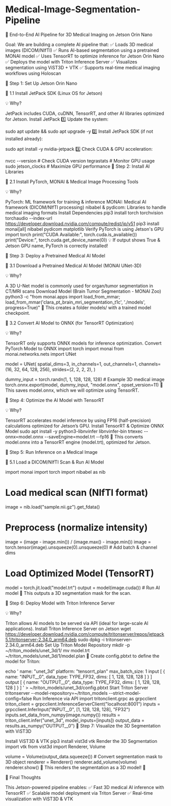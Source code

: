 # Medical-Image-Segmentation-Pipeline

🚀 End-to-End AI Pipeline for 3D Medical Imaging on Jetson Orin Nano

Goal:
We are building a complete AI pipeline that:
✅ Loads 3D medical images (DICOM/NIfTI)
✅ Runs AI-based segmentation using a pretrained MONAI model
✅ Uses TensorRT to optimize inference for Jetson Orin Nano
✅ Deploys the model with Triton Inference Server
✅ Visualizes segmentation using ViST3D + VTK
✅ Supports real-time medical imaging workflows using Holoscan

🔹 Step 1: Set Up Jetson Orin Nano

📌 1.1 Install JetPack SDK (Linux OS for Jetson)

💡 Why?

JetPack includes CUDA, cuDNN, TensorRT, and other AI libraries optimized for Jetson.
Install JetPack
1️⃣ Update the system:

sudo apt update && sudo apt upgrade -y
2️⃣ Install JetPack SDK (if not installed already):

sudo apt install -y nvidia-jetpack
3️⃣ Check CUDA & GPU acceleration:

nvcc --version         # Check CUDA version
tegrastats             # Monitor GPU usage
sudo jetson_clocks     # Maximize GPU performance
🔹 Step 2: Install AI Libraries

📌 2.1 Install PyTorch, MONAI & Medical Image Processing Tools

💡 Why?

PyTorch: ML framework for training & inference
MONAI: Medical AI framework (DICOM/NIfTI processing)
nibabel & pydicom: Libraries to handle medical imaging formats
Install Dependencies
pip3 install torch torchvision torchaudio --index-url https://developer.download.nvidia.com/compute/redist/jp/v51
pip3 install monai[all] nibabel pydicom matplotlib
Verify PyTorch is using Jetson's GPU
import torch
print("CUDA Available:", torch.cuda.is_available())
print("Device:", torch.cuda.get_device_name(0))
💡 If output shows True & Jetson GPU name, PyTorch is correctly installed!

🔹 Step 3: Deploy a Pretrained Medical AI Model

📌 3.1 Download a Pretrained Medical AI Model (MONAI UNet-3D)

💡 Why?

A 3D U-Net model is commonly used for organ/tumor segmentation in CT/MRI scans
Download Model (Brain Tumor Segmentation - MONAI Zoo)
python3 -c "from monai.apps import load_from_mmar; load_from_mmar('clara_pt_brain_mri_segmentation_t1c', './models', progress=True)"
📂 This creates a folder models/ with a trained model checkpoint.

📌 3.2 Convert AI Model to ONNX (for TensorRT Optimization)

💡 Why?

TensorRT only supports ONNX models for inference optimization.
Convert PyTorch Model to ONNX
import torch
import monai
from monai.networks.nets import UNet

model = UNet(
    spatial_dims=3,
    in_channels=1,
    out_channels=1,
    channels=(16, 32, 64, 128, 256),
    strides=(2, 2, 2, 2),
)

dummy_input = torch.randn(1, 1, 128, 128, 128)  # Example 3D medical image
torch.onnx.export(model, dummy_input, "model.onnx", opset_version=11)
📂 This saves model.onnx, which we will optimize using TensorRT.

🔹 Step 4: Optimize the AI Model with TensorRT

💡 Why?

TensorRT accelerates model inference by using FP16 (half-precision) calculations optimized for Jetson’s GPU.
Install TensorRT & Optimize ONNX Model
sudo apt install -y python3-libnvinfer libnvinfer-bin
trtexec --onnx=model.onnx --saveEngine=model.trt --fp16
📂 This converts model.onnx into a TensorRT engine (model.trt), optimized for Jetson.

🔹 Step 5: Run Inference on a Medical Image

📌 5.1 Load a DICOM/NIfTI Scan & Run AI Model

import monai
import torch
import nibabel as nib

# Load medical scan (NIfTI format)
image = nib.load("sample.nii.gz").get_fdata()

# Preprocess (normalize intensity)
image = (image - image.min()) / (image.max() - image.min())
image = torch.tensor(image).unsqueeze(0).unsqueeze(0)  # Add batch & channel dims

# Load Optimized Model (TensorRT)
model = torch.jit.load("model.trt")
output = model(image.cuda())  # Run AI model
📌 This outputs a 3D segmentation mask for the scan.

🔹 Step 6: Deploy Model with Triton Inference Server

💡 Why?

Triton allows AI models to be served via API (ideal for large-scale AI applications).
Install Triton Inference Server on Jetson
wget https://developer.download.nvidia.com/compute/tritonserver/repos/jetpack5.1/tritonserver-2.34.0_arm64.deb
sudo dpkg -i tritonserver-2.34.0_arm64.deb
Set Up Triton Model Repository
mkdir -p ~/triton_models/unet_3d/1/
mv model.trt ~/triton_models/unet_3d/1/model.plan
📂 Create config.pbtxt to define the model for Triton:

echo '
name: "unet_3d"
platform: "tensorrt_plan"
max_batch_size: 1
input [ { name: "INPUT__0", data_type: TYPE_FP32, dims: [ 1, 128, 128, 128 ] } ]
output [ { name: "OUTPUT__0", data_type: TYPE_FP32, dims: [ 1, 128, 128, 128 ] } ]
' > ~/triton_models/unet_3d/config.pbtxt
Start Triton Server
tritonserver --model-repository=~/triton_models --strict-model-config=false
Run Inference via API
import tritonclient.grpc as grpcclient
triton_client = grpcclient.InferenceServerClient("localhost:8001")
inputs = grpcclient.InferInput("INPUT__0", [1, 128, 128, 128], "FP32")
inputs.set_data_from_numpy(image.numpy())
results = triton_client.infer("unet_3d", model_inputs=[inputs])
output_data = results.as_numpy("OUTPUT__0")
🔹 Step 7: Visualize the 3D Segmentation with ViST3D

Install ViST3D & VTK
pip3 install vist3d vtk
Render the 3D Segmentation
import vtk
from vist3d import Renderer, Volume

volume = Volume(output_data.squeeze())  # Convert segmentation mask to 3D object
renderer = Renderer()
renderer.add_volume(volume)
renderer.show()
📌 This renders the segmentation as a 3D model! 🎉

🚀 Final Thoughts

This Jetson-powered pipeline enables:
✅ Fast 3D medical AI inference with TensorRT
✅ Scalable model deployment via Triton Server
✅ Real-time visualization with ViST3D & VTK
